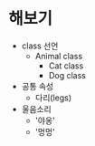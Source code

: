 # 해보기
 * class 선언
   * Animal class
     * Cat class
     * Dog class
 * 공통 속성
   * 다리(legs)
 * 울음소리
   * '야옹'
   * '멍멍'
  
